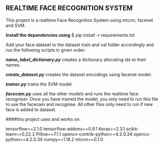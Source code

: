 ## **REALTIME FACE RECOGNITION SYSTEM**

This project is a realtime Face Recognition System using mtcnn, facenet and SVM.

**Install the dependencies using**  $ pip install -r requirements.txt

Add your face dataset to the dataset train and val folder accordingly and run the following scripts in given order:

_**name_label_dictionary.py**_ creates a dictionary allocating ids to their names.

_**create_dataset.py**_ creates the dataset encodings using facenet model.

_**trainer.py**_ trains the SVM model.

_**facecam.py**_ uses all the other models and runs the realtime face recogniser. Once you have trained the model, you only need to run this file to use the facecam and recognise. All other files only need to run if new face is added to dataset.


####this project uses and works on:

tensorflow==2.1.0
tensorflow-addons==0.9.1
Keras==2.3.1
scikit-learn==0.22.2
Pillow==7.1.1
opencv-contrib-python==4.2.0.34
opencv-python==4.2.0.34
numpy==1.18.2
mtcnn==0.1.0
